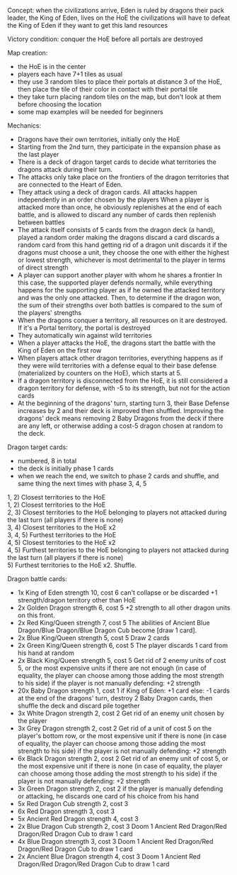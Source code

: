 Concept: when the civilizations arrive, Eden is ruled by dragons
         their pack leader, the King of Eden, lives on the HoE
         the civilizations will have to defeat the King of Eden
         if they want to get this land resources

Victory condition: conquer the HoE before all portals are destroyed

Map creation:
 - the HoE is in the center
 - players each have 7+1 tiles as usual
 - they use 3 random tiles to place their portals at distance 3 of the HoE,
   then place the tile of their color in contact with their portal tile
 - they take turn placing random tiles on the map,
   but don't look at them before choosing the location
 - some map examples will be needed for beginners

Mechanics:
 - Dragons have their own territories, initially only the HoE
 - Starting from the 2nd turn,
   they participate in the expansion phase as the last player
 - There is a deck of dragon target cards to decide what territories the dragons
   attack during their turn.
 - The attacks only take place on the frontiers of the dragon territories
   that are connected to the Heart of Eden.
 - They attack using a deck of dragon cards.
   All attacks happen independently in an order chosen by the players
   When a player is attacked more than once,
   he obviously replenishes at the end of each battle,
   and is allowed to discard any number of cards then replenish between battles
 - The attack itself consists of 5 cards from the dragon deck (a hand),
   played a random order
   making the dragons discard a card discards a random card from this hand
   getting rid of a dragon unit discards it
   if the dragons must choose a unit,
   they choose the one with either the highest or lowest strength,
   whichever is most detrimental to the player in terms of direct strength
 - A player can support another player with whom he shares a frontier
   In this case, the supported player defends normally,
   while everything happens for the supporting player as if he owned
   the attacked territory and was the only one attacked.
   Then, to determine if the dragon won, the sum of their strengths over
   both battles is compared to the sum of the players' strengths
 - When the dragons conquer a territory, all resources on it are destroyed.
   If it's a Portal territory, the portal is destroyed
 - They automatically win against wild territories
 - When a player attacks the HoE,
   the dragons start the battle with the King of Eden on the first row
 - When players attack other dragon territories,
   everything happens as if they were wild territories
   with a defense equal to their base defense
   (materialized by counters on the HoE),
   which starts at 5.
 - If a dragon territory is disconnected from the HoE,
   it is still considered a dragon territory for defense, with -5 to its strength,
   but not for the action cards
 - At the beginning of the dragons' turn, starting turn 3,
   their Base Defense increases by 2 and their deck is improved then shuffled.
   Improving the dragons' deck means removing 2 Baby Dragons from the deck
   if there are any left, or otherwise adding a cost-5 dragon chosen at random to the deck.


Dragon target cards:
- numbered, 8 in total
- the deck is initially phase 1 cards
- when we reach the end, we switch to phase 2 cards and shuffle, and same thing the next times with phase 3, 4, 5

1, 2)  Closest territories to the HoE\
1, 2)  Closest territories to the HoE\
2, 3)  Closest territories to the HoE belonging to players not attacked during the last turn (all players if there is none)\
3, 4)  Closest territories to the HoE x2 \
3, 4, 5)  Furthest territories to the HoE\
4, 5)  Closest territories to the HoE x2\
4, 5)  Furthest territories to the HoE belonging to players not attacked during the last turn (all players if there is none)\
5) Furthest territories to the HoE x2. Shuffle.


Dragon battle cards:
- 1x  King of Eden
      strength 10, cost 6
      can't collapse or be discarded
      +1 strength/dragon territory other than HoE
- 2x  Golden Dragon
      strength 6, cost 5
      +2 strength to all other dragon units on this front.
- 2x  Red King/Queen
      strength 7, cost 5
      The abilities of Ancient Blue Dragon/Blue Dragon/Blue Dragon Cub become [draw 1 card].
- 2x  Blue King/Queen
      strength 5, cost 5
      Draw 2 cards
- 2x  Green King/Queen
      strength 6, cost 5
      The player discards 1 card from his hand at random
- 2x  Black King/Queen
      strength 5, cost 5
      Get rid of 2 enemy units of cost 5,
      or the most expensive units if there are not enough
      (in case of equality, the player can choose
      among those adding the most strength to his side)
      if the player is not manually defending: +2 strength
- 20x Baby Dragon
      strength 1, cost 1
      if King of Eden: +1 card
      else: -1 cards
      at the end of the dragons' turn, destroy 2 Baby Dragon cards,
      then shuffle the deck and discard pile together
- 3x  White Dragon
      strength 2, cost 2
      Get rid of an enemy unit chosen by the player
- 3x  Grey Dragon
      strength 2, cost 2
      Get rid of a unit of cost 5 on the player's bottom row,
      or the most expensive unit if there is none
      (in case of equality, the player can choose
      among those adding the most strength to his side)
      if the player is not manually defending: +2 strength
- 6x  Black Dragon
      strength 2, cost 2
      Get rid of an enemy unit of cost 5,
      or the most expensive unit if there is none
      (in case of equality, the player can choose
      among those adding the most strength to his side)
      if the player is not manually defending: +2 strength
- 3x  Green Dragon
      strength 2, cost 2
      if the player is manually defending or attacking, he discards one card of his choice from his hand
- 5x  Red Dragon Cub
      strength 2, cost 3
- 6x  Red Dragon
      strength 3, cost 3
- 5x  Ancient Red Dragon
      strength 4, cost 3
- 2x  Blue Dragon Cub
      strength 2, cost 3
      Doom 1 Ancient Red Dragon/Red Dragon/Red Dragon Cub to draw 1 card
- 4x  Blue Dragon
      strength 3, cost 3
      Doom 1 Ancient Red Dragon/Red Dragon/Red Dragon Cub to draw 1 card
- 2x  Ancient Blue Dragon
      strength 4, cost 3
      Doom 1 Ancient Red Dragon/Red Dragon/Red Dragon Cub to draw 1 card
